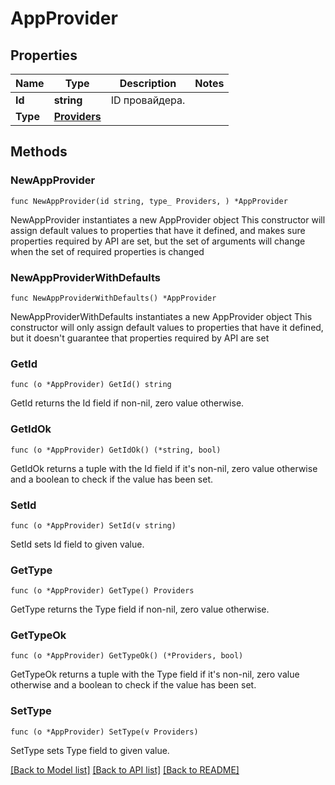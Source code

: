 # AppProvider

## Properties

Name | Type | Description | Notes
------------ | ------------- | ------------- | -------------
**Id** | **string** | ID провайдера. | 
**Type** | [**Providers**](Providers.md) |  | 

## Methods

### NewAppProvider

`func NewAppProvider(id string, type_ Providers, ) *AppProvider`

NewAppProvider instantiates a new AppProvider object
This constructor will assign default values to properties that have it defined,
and makes sure properties required by API are set, but the set of arguments
will change when the set of required properties is changed

### NewAppProviderWithDefaults

`func NewAppProviderWithDefaults() *AppProvider`

NewAppProviderWithDefaults instantiates a new AppProvider object
This constructor will only assign default values to properties that have it defined,
but it doesn't guarantee that properties required by API are set

### GetId

`func (o *AppProvider) GetId() string`

GetId returns the Id field if non-nil, zero value otherwise.

### GetIdOk

`func (o *AppProvider) GetIdOk() (*string, bool)`

GetIdOk returns a tuple with the Id field if it's non-nil, zero value otherwise
and a boolean to check if the value has been set.

### SetId

`func (o *AppProvider) SetId(v string)`

SetId sets Id field to given value.


### GetType

`func (o *AppProvider) GetType() Providers`

GetType returns the Type field if non-nil, zero value otherwise.

### GetTypeOk

`func (o *AppProvider) GetTypeOk() (*Providers, bool)`

GetTypeOk returns a tuple with the Type field if it's non-nil, zero value otherwise
and a boolean to check if the value has been set.

### SetType

`func (o *AppProvider) SetType(v Providers)`

SetType sets Type field to given value.



[[Back to Model list]](../README.md#documentation-for-models) [[Back to API list]](../README.md#documentation-for-api-endpoints) [[Back to README]](../README.md)


